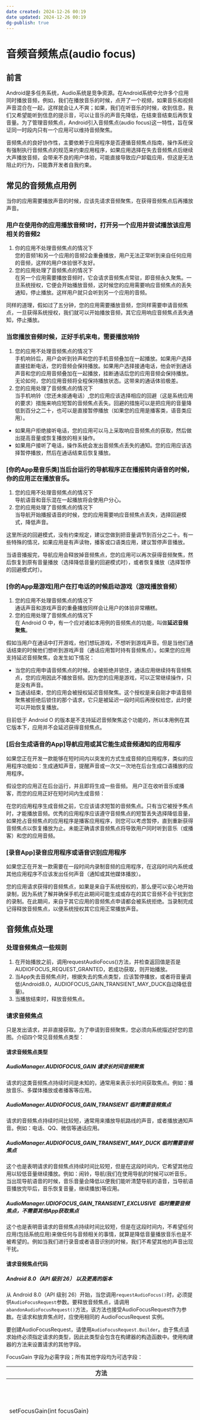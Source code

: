 ```yaml
---
date created: 2024-12-26 00:19
date updated: 2024-12-26 00:19
dg-publish: true
---
```


# 音频音频焦点(audio focus)

## 前言

Android是多任务系统，Audio系统是竞争资源。在Android系统中允许多个应用同时播放音频，例如，我们在播放音乐的时候，点开了一个视频，如果音乐和视频声音混合在一起，这样就会让人不爽；如果，我们在听音乐的时候，收到信息，我们又希望能听到信息的提示音，可以让音乐的声音先降低，在结束音结束后再恢复音量。为了管理音频焦点，Android引入音频焦点(audio focus)这一特性，旨在保证同一时段内只有一个应用可以维持音频聚焦。

音频焦点的良好协作性，主要依赖于应用程序是否遵循音频焦点指南，操作系统没有强制执行音频焦点的规范来约束应用程序，如果应用选择在失去音频焦点后继续大声播放音频，会带来不良的用户体验，可能直接导致应户卸载应用，但这是无法阻止的行为，只能靠开发者自我约束。

## 常见的音频焦点用例

当你的应用需要播放声音的时候，应该先请求音频聚焦，在获得音频焦点后再播放声音。

### 用户在使用你的应用播放音频1时，打开另一个应用并尝试播放该应用相关的音频2

1. 你的应用不处理音频焦点的情况下<br>您的音频1和另一个应用的音频2会重叠播放，用户无法正常听到来自任何应用的音频，这样的用户体验很不友好。
2. 您的应用处理了音频焦点的情况下<br>在另一个应用需要播放音频时，它会请求音频焦点常驻，即音频永久聚焦。一旦系统授权，它便会开始播放音频，这时候您的应用需要响应音频焦点的丢失通知，停止播放。这样用户就只会听到另一个应用的音频。

同样的道理，假如过了五分钟，您的应用需要播放音频，您同样需要申请音频焦点，一旦获得系统授权，我们就可以开始播放音频，其它应用响应音频焦点丢失通知，停止播放。

### 当您播放音频时候，正好手机来电，需要播放响铃

1. 您的应用不处理音频焦点的情况下<br>手机响铃后，用户会听到铃声和您的手机音频叠加在一起播放。如果用户选择直接挂断电话，您的音频会保持播放。如果用户选择接通电话，他会听到通话声音和您的应用音频叠加在一起播放，挂断通话后您的应用音频会保持播放。无论如何，您的应用音频将全程保持播放状态。这带来的通话体验极差。
2. 您的应用处理了音频焦点的情况下<br>当手机响铃（您还未接通电话）,您的应用应该选择相应的回避（这是系统应用的要求）措施来响应短暂的音频焦点丢失。回避的措施可以是把应用的音量降低到百分之二十，也可以是直接暂停播放（如果您的应用是播客类，语音类应用）。

- 如果用户拒绝接听电话，您的应用可以马上采取响应音频焦点的获取，然后做出提高音量或恢复播放的相关操作。
- 如果用户接听了电话，操作系统会发出音频焦点丢失的通知。您的应用应该选择暂停播放，然后在通话结束后恢复播放。

### [你的App是音乐类]当后台运行的导航程序正在播报转向语音的时候，你的应用正在播放音乐。

1. 您的应用不处理音频焦点的情况下<br>导航语音和音乐混在一起播放将会使用户分心。
2. 您的应用处理了音频焦点的情况下<br>当导航开始播报语音的时候，您的应用需要响应音频焦点丢失，选择回避模式，降低声音。

这里所说的回避模式，没有约束规定，建议您做到把音量调节到百分之二十。有一些特殊的情况，如果应用是有声读物，播客或口语类应用，建议暂停声音播放。

当语音播报完，导航应用会释放掉音频焦点，您的应用可以再次获得音频聚焦，然后恢复到原有音量播放（选择降低音量的回避模式时），或者恢复播放（选择暂停的回避模式时）。

### [你的App是游戏]用户在打电话的时候启动游戏（游戏播放音频）

1. 您的应用不处理音频焦点的情况下<br>通话声音和游戏声音的重叠播放同样会让用户的体验非常糟糕。
2. 您的应用处理了音频焦点的情况下<br>在 Android O 中，有一个应对诸如本用例的音频焦点的功能，叫做**延迟音频聚焦**。

假如当用户在通话中打开游戏，他们想玩游戏，不想听到游戏声音。但是当他们通话结束的时候他们想听到游戏声音（通话应用暂时持有音频焦点）。如果您的应用支持延迟音频聚焦，会发生如下情况：

- 当您的应用申请音频焦点的时候，会被拒绝并锁住，通话应用继续持有音频焦点，您的应用因此不播放音频。因为您的应用是游戏，可以正常继续操作，只是没有声音。
- 当通话结束，您的应用会被授权延迟音频聚焦。这个授权是来自刚才申请音频聚焦被拒绝后锁住的那个请求，它只是被延迟一段时间后再授权给您，此时便可以开始恢复播放。

目前低于 Android O 的版本是不支持延迟音频聚焦这个功能的，所以本用例在其它版本下，应用并不会延迟获得音频焦点。

### [后台生成语音的App]导航应用或其它能生成音频通知的应用程序

如果您正在开发一款能够在短时间内以突发的方式生成音频的应用程序，类似的应用程序功能如：生成通知声音，提醒声音或一次又一次地在后台生成口语播放的应用程序。

假设您的应用正在后台运行，并且即将生成一些音频。 用户正在收听音乐或播客，而您的应用正好在短时间内生成音频：

在您的应用程序生成音频之前，它应该请求短暂的音频焦点。只有当它被授予焦点时，才能播放音频。优秀的应用程序应该遵守音频焦点的短暂丢失选择降低音量，如果抢占音频焦点的应用程序是播客应用程序，则您可以考虑暂停，直到重新获得音频焦点以恢复播放为止。未能正确请求音频焦点将导致用户同时听到音乐（或播客）和您的应用音频。

### [录音App]录音应用程序或语音识别应用程序

如果您正在开发一款需要在一段时间内录制音频的应用程序，在这段时间内系统或其他应用程序不应该发出任何声音（通知或其他媒体播放）。

您的应用请求获得的音频焦点，如果是来自于系统授权的，那么便可以安心地开始录制，因为系统了解并确保手机在此期间可能生成或存在的其它音频不会干扰到您的录制。在此期间，来自于其它应用的音频焦点申请都会被系统拒绝。当录制完成记得释放音频焦点，以便系统授权其它应用正常播放声音。

## 音频焦点处理

### 处理音频焦点一些规则

1. 在开始播放之前，调用requestAudioFocus()方法，并检查返回值是否是AUDIOFOCUS_REQUEST_GRANTED，若成功获取，则开始播放。
2. 当App失去音频焦点时，根据失去的焦点类型，应该暂停播放，或者将音量调低(Android8.0，AUDIOFOCUS_GAIN_TRANSIENT_MAY_DUCK自动降低音量)。
3. 当播放结束时，释放音频焦点。

### 请求音频焦点

只是发出请求，并非直接获取。为了申请到音频聚焦，您必须向系统描述好您的意图。介绍四个常见音频焦点类型：

#### 请求音频焦点类型

##### AudioManager.AUDIOFOCUS_GAIN 请求长时间音频聚焦

请求的这类音频焦点持续时间是未知的，通常用来表示长时间获取焦点。例如：播放音乐、多媒体播放或者播客等应用。

##### AudioManager.AUDIOFOCUS_GAIN_TRANSIENT 临时需要音频焦点

请求的音频焦点持续时间比较短，通常用来播放导航路线的声音，或者播放通知声音。例如：电话、QQ、微信等通话应用。

##### AudioManager.AUDIOFOCUS_GAIN_TRANSIENT_MAY_DUCK 临时需要音频焦点

这个也是表明请求的音频焦点持续时间比较短，但是在这段时间内，它希望其他应用以较低音量继续播放。例如：闹铃，导航(我们在使用导航的时候可以听音乐，当出现导航语音的时候，音乐音量会降低以便我们能听清楚导航的语音，当导航语音播放完毕后，音乐恢复音量，继续播放)等应用。

##### AudioManager.UDIOFOCUS_GAIN_TRANSIENT_EXCLUSIVE  临时需要音频焦点，不需要其他App获取焦点

这个也是表明音请求的音频焦点持续时间比较短，但是在这段时间内，不希望任何应用(包括系统应用)来做任何与音频相关的事情，就算是降低音量播放音乐也是不被希望的。例如当我们进行录音或者语音识别的时候，我们不希望其他的声音出现干扰。

#### 请求音频焦点代码

##### Android 8.0（API 级别 26） 以及更高的版本

从 Android 8.0（API 级别 26）开始，当您调用`requestAudioFocus()`时，必须提供`AudioFocusRequest`参数。要释放音频焦点，请调用`abandonAudioFocusRequest()`方法，该方法也接受AudioFocusRequest作为参数。在请求和放弃焦点时，应使用相同的 AudioFocusRequest 实例。

要创建AudioFocusRequest，请使用`AudioFocusRequest.Builder`。由于焦点请求始终必须指定请求的类型，因此此类型会包含在构建器的构造函数中。使用构建器的方法来设置请求的其他字段。

FocusGain 字段为必需字段；所有其他字段均为可选字段：

| 方法                                                          | 作用                                                                                                                                                                                                                                     |
| ----------------------------------------------------------- | -------------------------------------------------------------------------------------------------------------------------------------------------------------------------------------------------------------------------------------- |
| setFocusGain(int focusGain)                                 | 每个请求中都必须包含此字段。此字段的值与 Android 8.0 之前的 requestAudioFocus() 调用中所使用的durationHint值相同：`AUDIOFOCUS_GAIN`<br>、`AUDIOFOCUS_GAIN_TRANSIENT`<br>、`AUDIOFOCUS_GAIN_TRANSIENT_MAY_DUCK`<br> 或 `AUDIOFOCUS_GAIN_TRANSIENT_EXCLUSIVE`<br>。            |
| setAudioAttributes(AudioAttributes)                         | 这个方法是用来描述app的使用情况。这方法需要传入一个AudioAttributes对象，这个对象也是使用Builder模式来构造，例如使用AudioAttributes.Builder.setUsage()来描述使用这个音频来干什么，我们可以传入一个`AudioAttributes.USAGE_MEDIA`<br>来表明用这个音频来作为媒体文件来播放，也可以传入一个`AudioAttributes.USAGE_ALARM`<br>来表明用这个来作为闹铃。 |
| setWillPauseWhenDucked(boolean pauseOnDuck)                 | 当其他应用使用 AUDIOFOCUS_GAIN_TRANSIENT_MAY_DUCK 请求焦点时，持有焦点的应用通常不会收到 onAudioFocusChange() 回调，因为系统可以自行降低音量。如果您需要暂停播放而不是降低音量，请调用 setWillPauseWhenDucked(true)，然后创建并设置 OnAudioFocusChangeListener，具体如自动降低音量中所述。                                 |
| setAcceptsDelayedFocusGain(boolean acceptsDelayedFocusGain) | 当焦点被其他应用锁定时，对音频焦点的请求可能会失败。此方法可实现延迟获取焦点，即在焦点可用时异步获取焦点。请注意，要使“延迟获取焦点”起作用，您还必须在音频请求中指定 AudioManager.OnAudioFocusChangeListener，因为您的应用必须收到回调才能知道自己获取了焦点。                                                                                   |
| setOnAudioFocusChangeListener(OnAudioFocusChangeListener)   | 只有当您在请求中还指定了 willPauseWhenDucked(true) 或 setAcceptsDelayedFocusGain(true)时，才需要OnAudioFocusChangeListener。有两个方法可以设置监听器：一个带处理程序参数，一个不带。处理程序是运行监听器的线程。如果您未指定处理程序，则会使用与主 Looper 关联的处理程序。                                                   |

示例代码：

```java
AudioManager mAudioManager = (AudioManager) mContext.getSystemService(Context.AUDIO_SERVICE);
AudioAttributes mAudioAttributes =
       new AudioAttributes.Builder()
               .setUsage(AudioAttributes.USAGE_MEDIA)
               .setContentType(AudioAttributes.CONTENT_TYPE_MUSIC)
               .build();
AudioFocusRequest mAudioFocusRequest =
       new AudioFocusRequest.Builder(AudioManager.AUDIOFOCUS_GAIN)
               .setAudioAttributes(mAudioAttributes)
               .setAcceptsDelayedFocusGain(true)
               .setOnAudioFocusChangeListener(...) // Need to implement listener
               .build();
int focusRequest = mAudioManager.requestAudioFocus(mAudioFocusRequest);
switch (focusRequest) {
   case AudioManager.AUDIOFOCUS_REQUEST_FAILED:
       // 不允许播放
   case AudioManager.AUDIOFOCUS_REQUEST_GRANTED:
       // 开始播放
}
```

###### 延迟获取焦点

在Android 8.0之前，当我们请求音频焦点的时候，只会返回两种结果，要么请求成功(`AUDIOFOCUS_REQUEST_GRANTED`)，要么请求失败(`AUDIOFOCUS_REQUEST_FAILED`)。

而从Android 8.0开始，还有一种结果，延迟成功请求(`AUDIOFOCUS_REQUEST_DELAYED`)，这个也是成功的请求，但是这个请求具有延迟性。例如当我们处于通话状态的时候，我们很显然不希望任何app来获取到音频焦点来做些事，例如播放音乐。

然而只有设置过`AudioFocusRequest.Builder.setAcceptsDelayedFocusGain(true)`才能获取到这种结果。获取到了音频焦点呢，当然还需要设置`AudioManager.OnAudioFocusChangeListener`这个音频焦点变化的监听器，通过回调确认何时获取到了音频焦点。

```java
public void requestPlayback() {
    int audioFocus = mAudioManager.requestAudioFocus(mAudioFocusRequest);
    switch (audioFocus) {
        case AudioManager.AUDIOFOCUS_REQUEST_FAILED:
            ...
        case AudioManager.AUDIOFOCUS_REQUEST_GRANTED:
            ...
        case AudioManager.AUDIOFOCUS_REQUEST_DELAYED:
            mAudioFocusPlaybackDelayed = true;
    }
}
// 在您 OnAudioFocusChangeListener 的实现,您需要检查 mAudioFocusPlaybackDelayed 这个变量，当您响应 AUDIOFOCUS_GAIN 音频聚焦的时候, 如下所示：
private void onAudioFocusChange(int focusChange) {
   switch (focusChange) {
       case AudioManager.AUDIOFOCUS_GAIN:
           logToUI("Audio Focus: Gained");
           if (mAudioFocusPlaybackDelayed || mAudioFocusResumeOnFocusGained) {
               mAudioFocusPlaybackDelayed = false;
               mAudioFocusResumeOnFocusGained = false;
               start();
           }
           break;
       case AudioManager.AUDIOFOCUS_LOSS:
           mAudioFocusResumeOnFocusGained = false;
           mAudioFocusPlaybackDelayed = false;
           stop();
           break;
       case AudioManager.AUDIOFOCUS_LOSS_TRANSIENT:
           mAudioFocusResumeOnFocusGained = true;
           mAudioFocusPlaybackDelayed = false;
           pause();
           break;
       case AudioManager.AUDIOFOCUS_LOSS_TRANSIENT_CAN_DUCK:
           pause();
           break;
   }
}
```

##### Android 8.0（API 级别 26） 之前

Android O以下，不需要用到 AudioFocusRequest

```java
// AudioManager
public int requestAudioFocus(OnAudioFocusChangeListener l, int streamType, int durationHint)
```

- 参数1：OnAudioFocusChangeListener 申请成功之后监听Audio Focus使用情况的Listener，后续如果有别的程序要竞争Audio Focus，都是通过这个Listener的onAudioFocusChange()方法来通知这个Audio Focus的使用者的
- 参数2：streamType 这个参数和Android中的AudioManager有关系，涉及到手机上的音频管理策略。

```java
// Android将系统的声音分为以下几类常见的（未写全）：
STREAM_ALARM：警告声
STREAM_MUSCI：音乐声，例如music等
STREAM_RING：铃声
STREAM_SYSTEM：系统声音 ，例如低电提示音，锁屏音等
STREAM_VOCIE_CALL：电话声音
```

![](https://cdn.nlark.com/yuque/0/2023/png/694278/1687971325256-7cbe7752-ecad-450b-8919-22653b3a1b13.png#averageHue=%23f2f1f0&clientId=u542d39bb-1f2b-4&from=paste&id=u932d7617&originHeight=155&originWidth=528&originalType=url&ratio=1.5&rotation=0&showTitle=false&status=done&style=none&taskId=u9985a2e4-0336-4cf0-8649-d55e542afd1&title=)

- 参数3：durationHint 用于表明音频焦点的持续时间，这个很关键，它也有许多种类型。<br>见上面的音频焦点类型

示例代码：

```java
AudioManager mAudioManager = (AudioManager) mContext.getSystemService(Context.AUDIO_SERVICE);
int focusRequest = mAudioManager.requestAudioFocus(
       OnAudioFocusChangeListener, // Need to implement listener
       AudioManager.STREAM_MUSIC,
       AudioManager.AUDIOFOCUS_GAIN);
switch (focusRequest) {
   case AudioManager.AUDIOFOCUS_REQUEST_FAILED:
       // don't start playback
   case AudioManager.AUDIOFOCUS_REQUEST_GRANTED:
       // actually start playback
}
```

#### AudioManager.requestAudioFocus()请求焦点结果值及延迟聚焦

##### AudioManager.AUDIOFOCUS_REQUEST_GRANTED 表明请求焦点成功

请求audio focus change成功

##### AudioManager.AUDIOFOCUS_REQUEST_FAILED 表明请求焦点失败

请求audio focus change失败

"Note: The system will not grant audio focus (AUDIOFOCUS_REQUEST_FAILED) if there is a phone call currently in process and the application will not receive AUDIOFOCUS_GAIN after the call ends."

##### AudioManager.AUDIOFOCUS_REQUEST_DELAYED 延迟聚焦

参考：`AudioFocusRequest.Builder.setAcceptsDelayedFocusGain(boolean)`

### 响应音频焦点的状态改变

一旦获得音频聚焦，您的应用要马上做出响应，因为它的状态可能在任何时间发生改变（丢失或重新获取），您可以实现`OnAudioFocusChangeListener` 的来响应状态改变。

```java
private final class AudioFocusHelper
        implements AudioManager.OnAudioFocusChangeListener {
private void abandonAudioFocus() {
        mAudioManager.abandonAudioFocus(this);
    }
@Override
    public void onAudioFocusChange(int focusChange) {
        switch (focusChange) {
            case AudioManager.AUDIOFOCUS_GAIN:
                if (mPlayOnAudioFocus && !isPlaying()) {
                    play();
                } else if (isPlaying()) {
                    setVolume(MEDIA_VOLUME_DEFAULT);
                }
                mPlayOnAudioFocus = false;
                break;
            case AudioManager.AUDIOFOCUS_LOSS_TRANSIENT_CAN_DUCK:
                setVolume(MEDIA_VOLUME_DUCK);
                break;
            case AudioManager.AUDIOFOCUS_LOSS_TRANSIENT:
                if (isPlaying()) {
                    mPlayOnAudioFocus = true;
                    pause();
                }
                break;
            case AudioManager.AUDIOFOCUS_LOSS:
                mAudioManager.abandonAudioFocus(this);
                mPlayOnAudioFocus = false;
                stop();
                break;
        }
    }
}
```

#### 应对焦点丢失

选择在 OnAudioFocusChangeListener 中暂停还是降低音量,取决于您应用的交互方式。在 Android O上，会自动的帮您降低音量，所以您可以忽略 OnAudioFocusChangeListener 接口的`AUDIOFOCUS_LOSS_TRANSIENT_CAN_DUCK` 事件。在 Android O 以下的版本，您需要自己用代码实现。

- AudioManager.AUDIOFOCUS_LOSS 长时间丢失<br>长时间丢失焦点,当其他应用申请的焦点为AudioManager.AUDIOFOCUS_GAIN时，会触发此回调事件；例如播放QQ音乐，网易云音乐等，此时应当暂停音频并释放音频相关的资源。
- AudioManager.AUDIOFOCUS_LOSS_TRANSIENT 短暂性丢失焦点<br>短暂性丢失焦点，当其他应用申请`AUDIOFOCUS_GAIN_TRANSIENT`或`AUDIOFOCUS_GAIN_TRANSIENT_EXCLUSIVE`时，会触发此回调事件；例如播放短视频，拨打电话等，通常需要暂停音乐播放
- AudioManager.AUDIOFOCUS_LOSS_TRANSIENT_CAN_DUCK 短暂性丢失，可降低音量<br>短暂性丢失焦点并作降音处理，当其他应用申请`AUDIOFOCUS_GAIN_TRANSIENT_MAY_DUCK`时，会触发此回调事件，通常需要降低音量
- AudioManager.AUDIOFOCUS_GAIN<br>当其他应用申请焦点之后又释放焦点会触发此回调；可重新播放音乐

#### 自动降低音量

在Android 8.0之前，如果请求焦点使用了`AudioManager.AUDIOFOCUS_GAIN_TRANSIENT_MAY_DUCK`参数，它表明希望拥有了音频焦点的其他应用降低音量来使用音频，然而并不是所有的应用都会这样做(有可能开发者忘记了优化)，因为这并不是系统强制的。 从Android8.0开始，这个降低音量的工作，就是系统默认行为了，可以说是一个良心的优化。

在Android8.0及以上，如果不希望系统自动降低音量，而是想自己控制，这个可以通过`AudioFocusRequest.Builder.setWillPauseWhenDucked(true)`方法取消系统的默认行为，然后通过监听音频焦点变化，来自己处理。

### 释放音频焦点

播放完音频，记得使用`AudioManager.abandonAudioFocus(…)`来释放掉音频焦点

```java
public final void pause() {
   if (!mPlayOnAudioFocus) {
       mAudioFocusHelper.abandonAudioFocus();
   }
  onPause();
}
```

### 工具类

<https://wrichikbasu.github.io/AudioFocusController/>

```java
public final class AudioFocusController implements AudioManager.OnAudioFocusChangeListener {

    private final Context context;
    private final boolean pauseWhenDucked;
    private final boolean pauseWhenNoisy;
    private final int streamType;
    private final int durationHint;

    private final OnAudioFocusChangeListener listener;
    private final AudioManager audioManager;
    private final AudioFocusRequest audioFocusRequest;

    private boolean focusAbandoned;
    private boolean volumeDucked;

    private final BroadcastReceiver broadcastReceiver = new BroadcastReceiver() {
        @Override
        public void onReceive(Context context, Intent intent) {
            if (intent.getAction().equals(AudioManager.ACTION_AUDIO_BECOMING_NOISY)) { // wired headset is unplugged
                listener.onPause();
                abandonFocus();
            }
        }
    };

    //-----------------------------------------------------------------------------------------------------------

    public interface OnAudioFocusChangeListener {

        /**
         * Duck the volume.
         * <p>
         * Will be called if and only if {@link Builder#setPauseWhenAudioIsNoisy(boolean)} is passed
         * {@code true}.
         * </p>
         */
        default void onDecreaseVolume() {
        }

        /**
         * Revive the volume to what it was before ducking.
         * <p>
         * Will be called if and only if {@link Builder#setPauseWhenAudioIsNoisy(boolean)} is passed
         * {@code true}.
         * </p>
         */
        default void onIncreaseVolume() {
        }

        /**
         * Pause the playback.
         */
        void onPause();

        /**
         * Resume/start the playback.
         */
        void onResume();

        /**
         * request focus failed.
         *
         * Note: The system will not grant audio focus (AUDIOFOCUS_REQUEST_FAILED) if there is a phone call currently in process and the application will not receive AUDIOFOCUS_GAIN after the call ends.
         */
        default void onRequestFocusFailed() {

        }

    }

    //------------------------------------------------------------------------------------------------------------

    /**
     * Builder class for {@link AudioFocusController} class objects.
     */
    public static final class Builder {

        private final Context context;
        private int usage;
        private int contentType;
        private boolean acceptsDelayedFocus;
        private boolean pauseWhenDucked;
        private OnAudioFocusChangeListener listener;
        private int stream;
        private int durationHint;
        private boolean pauseOnAudioNoisy;

        //++++++++++++++++++++++++++++++++++++++++++++++++++++++++++++++++++++++++

        /**
         * @param context The {@link Context} that is asking for audio focus.
         */
        @SuppressLint("InlinedApi")
        public Builder(@NonNull Context context) {

            this.context = context;

            acceptsDelayedFocus = true;
            pauseWhenDucked = false;
            pauseOnAudioNoisy = false;

            listener = null;

            usage = AudioAttributes.USAGE_UNKNOWN; // Android21
            durationHint = AudioManager.AUDIOFOCUS_GAIN;
            contentType = AudioAttributes.CONTENT_TYPE_UNKNOWN; // Android21
            stream = AudioManager.USE_DEFAULT_STREAM_TYPE;
        }

        //++++++++++++++++++++++++++++++++++++++++++++++++++++++++++++++++++++++++

        /**
         * Sets the attribute describing what is the intended use of the audio signal.
         *
         * @param usage one of {@link AudioAttributes#USAGE_UNKNOWN}, {@link
         *              AudioAttributes#USAGE_MEDIA}, {@link AudioAttributes#USAGE_VOICE_COMMUNICATION},
         *              {@link AudioAttributes#USAGE_VOICE_COMMUNICATION_SIGNALLING}, {@link
         *              AudioAttributes#USAGE_ALARM}, {@link AudioAttributes#USAGE_NOTIFICATION},
         *              {@link AudioAttributes#USAGE_NOTIFICATION_RINGTONE}, {@link
         *              AudioAttributes#USAGE_NOTIFICATION_COMMUNICATION_REQUEST}, {@link
         *              AudioAttributes#USAGE_NOTIFICATION_COMMUNICATION_INSTANT}, {@link
         *              AudioAttributes#USAGE_NOTIFICATION_COMMUNICATION_DELAYED}, {@link
         *              AudioAttributes#USAGE_NOTIFICATION_EVENT}, {@link AudioAttributes#USAGE_ASSISTANT},
         *              {@link AudioAttributes#USAGE_ASSISTANCE_ACCESSIBILITY}, {@link
         *              AudioAttributes#USAGE_ASSISTANCE_NAVIGATION_GUIDANCE}, {@link
         *              AudioAttributes#USAGE_ASSISTANCE_SONIFICATION}, {@link
         *              AudioAttributes#USAGE_GAME}.
         * @return The same Builder instance.
         */
        @RequiresApi(api = Build.VERSION_CODES.LOLLIPOP)
        public Builder setUsage(int usage) {
            this.usage = usage;
            return this;
        }

        //++++++++++++++++++++++++++++++++++++++++++++++++++++++++++++++++++++++++

        /**
         * Sets the attribute describing the content type of the audio signal, such as speech, or
         * music.
         *
         * @param contentType the content type values, one of {@link AudioAttributes#CONTENT_TYPE_MOVIE},
         *                    {@link AudioAttributes#CONTENT_TYPE_MUSIC}, {@link
         *                    AudioAttributes#CONTENT_TYPE_SONIFICATION}, {@link
         *                    AudioAttributes#CONTENT_TYPE_SPEECH}, {@link AudioAttributes#CONTENT_TYPE_UNKNOWN}.
         * @return the same Builder instance.
         */
        @RequiresApi(api = Build.VERSION_CODES.LOLLIPOP)
        public Builder setContentType(int contentType) {
            this.contentType = contentType;
            return this;
        }

        //++++++++++++++++++++++++++++++++++++++++++++++++++++++++++++++++++++++++

        /**
         * Sets whether the app will accept delayed focus gain. Default is {@code true}.
         *
         * @param acceptsDelayedFocus Whether the app accepts delayed focus gain.
         * @return The same Builder instance.
         */
        public Builder setAcceptsDelayedFocus(boolean acceptsDelayedFocus) {
            this.acceptsDelayedFocus = acceptsDelayedFocus;
            return this;
        }

        //++++++++++++++++++++++++++++++++++++++++++++++++++++++++++++++++++++++++

        /**
         * Sets whether the audio will be paused instead of ducking when {@link
         * AudioManager#AUDIOFOCUS_LOSS_TRANSIENT_CAN_DUCK} is received. Default is {@code false}.
         *
         * @param pauseWhenDucked Whether the audio will be paused instead of ducking.
         * @return The same Builder instance.
         */
        public Builder setPauseWhenDucked(boolean pauseWhenDucked) {
            this.pauseWhenDucked = pauseWhenDucked;
            return this;
        }

        //++++++++++++++++++++++++++++++++++++++++++++++++++++++++++++++++++++++++

        /**
         * Sets the {@link OnAudioFocusChangeListener} that will receive callbacks.
         *
         * @param listener The {@link OnAudioFocusChangeListener} implementation that will receive
         *                 callbacks.
         * @return The same Builder instance.
         */
        public Builder setAudioFocusChangeListener(@NonNull OnAudioFocusChangeListener listener) {
            this.listener = listener;
            return this;
        }

        //++++++++++++++++++++++++++++++++++++++++++++++++++++++++++++++++++++++++

        /**
         * Sets the audio stream for devices lower than Android Oreo.
         *
         * @param stream The stream that will be used for playing the audio. Should be one of {@link
         *               AudioManager#STREAM_ACCESSIBILITY}, {@link AudioManager#STREAM_ALARM},
         *               {@link AudioManager#STREAM_DTMF}, {@link AudioManager#STREAM_MUSIC}, {@link
         *               AudioManager#STREAM_NOTIFICATION}, {@link AudioManager#STREAM_RING}, {@link
         *               AudioManager#STREAM_SYSTEM} or {@link AudioManager#STREAM_VOICE_CALL}.
         * @return The same Builder instance.
         */
        public Builder setStream(int stream) {
            this.stream = stream;
            return this;
        }

        //++++++++++++++++++++++++++++++++++++++++++++++++++++++++++++++++++++++++

        /**
         * Sets the duration for which the audio will be played.
         *
         * @param durationHint The duration hint, one of {@link AudioManager#AUDIOFOCUS_GAIN},
         *                     {@link AudioManager#AUDIOFOCUS_GAIN_TRANSIENT}, {@link
         *                     AudioManager#AUDIOFOCUS_GAIN_TRANSIENT_EXCLUSIVE} or {@link
         *                     AudioManager#AUDIOFOCUS_GAIN_TRANSIENT_MAY_DUCK}.
         * @return The same Builder instance.
         */
        public Builder setDurationHint(int durationHint) {
            this.durationHint = durationHint;
            return this;
        }

        //++++++++++++++++++++++++++++++++++++++++++++++++++++++++++++++++++++++++

        /**
         * Sets whether playback will be paused when audio becomes noisy. Default is {@code false}.
         * <p>
         * If this function is passed {@code true}, a context-registered broadcast receiver is
         * registered for {@link AudioManager#ACTION_AUDIO_BECOMING_NOISY}. When this broadcast is
         * received, {@link OnAudioFocusChangeListener#onPause()} will be called, and focus will be
         * abandoned.
         * </p>
         *
         * @param value Whether playback will be paused when audio becomes noisy.
         * @return The same Builder instance.
         */
        public Builder setPauseWhenAudioIsNoisy(boolean value) {
            this.pauseOnAudioNoisy = value;
            return this;
        }

        //++++++++++++++++++++++++++++++++++++++++++++++++++++++++++++++++++++++++

        /**
         * Builds a new {@link AudioFocusController} instance combining all the information gathered
         * by this {@code Builder}'s configuration methods.
         * <p>
         * Throws {@link IllegalStateException} when the listener has not been set.
         * </p>
         *
         * @return the {@link AudioFocusController} instance qualified by all the properties set on
         * this {@code Builder}.
         */
        @NonNull
        public AudioFocusController build() {
            if (listener == null) {
                throw new IllegalStateException("Listener cannot be null.");
            }
            return new AudioFocusController(this);
        }

    }

    //------------------------------------------------------------------------------------------------------------

    private AudioFocusController(Builder builder) {

        context = builder.context;
        boolean acceptsDelayedFocus = builder.acceptsDelayedFocus;
        pauseWhenDucked = builder.pauseWhenDucked;
        pauseWhenNoisy = builder.pauseOnAudioNoisy;
        listener = builder.listener;
        int usage = builder.usage;
        int contentType = builder.contentType;
        streamType = builder.stream;
        durationHint = builder.durationHint;

        focusAbandoned = false;
        volumeDucked = false;

        audioManager = (AudioManager) context.getSystemService(Context.AUDIO_SERVICE);

        if (Build.VERSION.SDK_INT >= Build.VERSION_CODES.O) {
            AudioAttributes attributes = new AudioAttributes.Builder()
                    .setUsage(usage)
                    .setContentType(contentType)
                    .build(); // >=Android21
            audioFocusRequest = new AudioFocusRequest.Builder(durationHint)
                    .setAudioAttributes(attributes)
                    .setWillPauseWhenDucked(pauseWhenDucked)
                    .setAcceptsDelayedFocusGain(acceptsDelayedFocus)
                    .setOnAudioFocusChangeListener(this)
                    .build(); // >=Android26
        } else {
            audioFocusRequest = null;
        }

    }

    //------------------------------------------------------------------------------------------------------------

    /**
     * Requests audio focus from the system.
     * <p>
     * This function should be called every time you want to start/resume playback. If the system
     * grants focus, you will get a call in {@link OnAudioFocusChangeListener#onResume()}.
     * </p>
     * <p>
     * If the system issues delayed focus, or rejects the request, then no callback will be issued.
     * However, once the system grants full focus after delayed focus has been issued, the {@link
     * OnAudioFocusChangeListener#onResume()} method will be called.
     * </p>
     */
    public void requestFocus() {

        int status;

        if (Build.VERSION.SDK_INT >= Build.VERSION_CODES.O) {
            status = audioManager.requestAudioFocus(audioFocusRequest);
        } else {
            status = audioManager.requestAudioFocus(this, streamType, durationHint);
        }

        if (status == AudioManager.AUDIOFOCUS_REQUEST_GRANTED) {
            listener.onResume();
            registerReceiver();
            focusAbandoned = false;
            if (volumeDucked) {
                listener.onIncreaseVolume();
                volumeDucked = false;
            }
        } else if (status == AudioManager.AUDIOFOCUS_REQUEST_FAILED) {
            listener.onRequestFocusFailed();
        }

    }

    //------------------------------------------------------------------------------------------------------------

    /**
     * Abandons audio focus.
     * <p>
     * Call this method every time you stop/pause playback. This will free audio focus for other
     * apps.
     * </p>
     */
    public void abandonFocus() {

        if (Build.VERSION.SDK_INT >= Build.VERSION_CODES.O) {
            audioManager.abandonAudioFocusRequest(audioFocusRequest);
        } else {
            audioManager.abandonAudioFocus(this);
        }

        focusAbandoned = true;
        unregisterReceiver();
    }

    //------------------------------------------------------------------------------------------------------------

    @Override
    public void onAudioFocusChange(int focusChange) {
        switch (focusChange) {
            case AudioManager.AUDIOFOCUS_LOSS:
                listener.onPause();
                abandonFocus();
                unregisterReceiver();
                break;

            case AudioManager.AUDIOFOCUS_LOSS_TRANSIENT:
                listener.onPause();
                unregisterReceiver();
                break;

            case AudioManager.AUDIOFOCUS_LOSS_TRANSIENT_CAN_DUCK:
                if (pauseWhenDucked) {
                    listener.onPause();
                    unregisterReceiver();
                } else {
                    listener.onDecreaseVolume();
                    volumeDucked = true;
                }
                break;

            case AudioManager.AUDIOFOCUS_GAIN:
                if (volumeDucked) {
                    volumeDucked = false;
                    listener.onIncreaseVolume();
                } else {
                    listener.onResume();
                    registerReceiver();
                }
                break;

            default:
                break;
        }
    }

    //------------------------------------------------------------------------------------------------------

    /**
     * Unregisters the broadcast receiver for {@link AudioManager#ACTION_AUDIO_BECOMING_NOISY}.
     */
    private void unregisterReceiver() {
        if (pauseWhenNoisy) {
            try {
                context.unregisterReceiver(broadcastReceiver);
            } catch (Exception ignored) {
            }
        }
    }

    //------------------------------------------------------------------------------------------------------

    /**
     * Registers the broadcast receiver for {@link AudioManager#ACTION_AUDIO_BECOMING_NOISY}.
     */
    private void registerReceiver() {
        if (pauseWhenNoisy) {
            IntentFilter intentFilter = new IntentFilter(AudioManager.ACTION_AUDIO_BECOMING_NOISY);
            try {
                context.registerReceiver(broadcastReceiver, intentFilter);
            } catch (Exception ignored) {
            }
        }
    }
}
```

使用：

```java
// 创建实例
audioFocusController = new AudioFocusController.Builder(context) // Context must be passed
        .setAudioFocusChangeListener(this) // Pass the listener instance created above
        .setAcceptsDelayedFocus(true) // Indicate whether you will accept delayed focus
        .setPauseWhenAudioIsNoisy(false) // Indicate whether you want to be paused when audio becomes noisy
        .setPauseWhenDucked(false) // Indicate whether you want to be paused instead of ducking
        .setContentType(AudioAttributes.CONTENT_TYPE_MUSIC) // Set the content type
        .setDurationHint(AudioManager.AUDIOFOCUS_GAIN) // Set the duration hint
        .setUsage(AudioAttributes.USAGE_MEDIA) // Set the usage
        .setStream(AudioManager.STREAM_MUSIC) // Set the stream
        .build();
```

## Ref

- android音视频指南-管理音频焦点<br><https://juejin.im/post/5bda9c15f265da395a1dd57c>
- Android音频焦点详解（上）<br><https://www.jianshu.com/p/5d8d7b677690>
- Respecting Audio Focus<br><https://android-developers.googleblog.com/2013/08/respecting-audio-focus.html>

# Android音量控制

## 调整当前视频音量

- public void setVolume(float leftVolume, float rightVolume)

> 需要当MediaPlayer准备好了，调用才有用；需要在`onPrepared(mp: MediaPlayer?)`中回调设置才有效；setVolume的取值范围是0f~1f，这样设置，并不会影响手机本身按钮控制的音量大小

```
MediaPlayer?.setVolume(volume, volume)
```

### VideoView

```java
videoView.setOnPreparedListener(new MediaPlayer.OnPreparedListener() {
            @Override
        public void onPrepared(MediaPlayer mp) {
            mediaPlayer = mp;//赋值得到MediaPlayer引用
            mp.setVolume(0f, 0f);
        }
    });
    
//控制按钮
btn_voice.setOnClickListener(new View.OnClickListener() {
        @Override
        public void onClick(View v) {
            if (mediaPlayer != null) {
                if (!slience) {
                    mediaPlayer.setVolume(0f, 0f);
                } else {
                    mediaPlayer.setVolume(1, 1);
                }
                slience = !slience;
                btn_voice.setText(slience ? "静音" : "有声");
            }
        }
    });
```

### 静音播放

```java
MediaPlayer.setAudioStreamType(AudioManager.STREAM_MUSIC);
MediaPlayer.setVolume(0, 0);
```

当我们接听电话返回后，会发现静音失效，原本静音播放的视频有声音了！解决这个问题的办法是设置：

```java
mMediaPlayer.setAudioStreamType(AudioManager.STREAM_ALARM);使用AudioManager.STREAM_ALARM这种音频模式来实现静音播放！
```

## 调整系统音量

## 监听系统媒体音量变化

```java
public class VolumeChangeObserver {

    private static final String ACTION_VOLUME_CHANGED = "android.media.VOLUME_CHANGED_ACTION";
    private static final String EXTRA_VOLUME_STREAM_TYPE = "android.media.EXTRA_VOLUME_STREAM_TYPE";

    private Context mContext;
    private OnVolumeChangeListener mOnVolumeChangeListener;
    private VolumeReceiver mVolumeReceiver;
    private AudioManager mAudioManager;

    public static VolumeChangeObserver get(Context context) {
        return new VolumeChangeObserver(context);
    }

    private VolumeChangeObserver(Context context) {
        mContext = context;
        mAudioManager = (AudioManager) context.getSystemService(Context.AUDIO_SERVICE);
    }

    public int getCurrentVolume() {
        return mAudioManager.getStreamVolume(AudioManager.STREAM_MUSIC);
    }

    public VolumeChangeObserver registerVolumeReceiver() {
        IntentFilter intentFilter = new IntentFilter();
        intentFilter.addAction(ACTION_VOLUME_CHANGED);
        mVolumeReceiver = new VolumeReceiver(this);
        mContext.registerReceiver(mVolumeReceiver, intentFilter);
        return this;
    }

    public void unregisterVolumeReceiver() {
        if (mVolumeReceiver != null) mContext.unregisterReceiver(mVolumeReceiver);
        mOnVolumeChangeListener = null;
    }

    public VolumeChangeObserver setOnVolumeChangeListener(OnVolumeChangeListener listener) {
        this.mOnVolumeChangeListener = listener;
        return this;
    }

    public interface OnVolumeChangeListener {
        void onVolumeChange(int volume);
    }

    private static class VolumeReceiver extends BroadcastReceiver {
        private WeakReference<VolumeChangeObserver> mObserver;

        VolumeReceiver(VolumeChangeObserver observer) {
            mObserver = new WeakReference<>(observer);
        }

        @Override
        public void onReceive(Context context, Intent intent) {
            if (mObserver == null) return;
            if (mObserver.get().mOnVolumeChangeListener == null) return;
            if (isReceiveVolumeChange(intent)) {
                OnVolumeChangeListener listener = mObserver.get().mOnVolumeChangeListener;
                listener.onVolumeChange(mObserver.get().getCurrentVolume());
            }
        }

        private boolean isReceiveVolumeChange(Intent intent) {
            return intent.getAction() != null
                    && intent.getAction().equals(ACTION_VOLUME_CHANGED)
                    && intent.getIntExtra(EXTRA_VOLUME_STREAM_TYPE, -1) == AudioManager.STREAM_MUSIC;
        }
    }
}
```

## AudioManager控制音量

# Android扫描SD卡音乐

## 注意点

1. 需要读SD卡权限
2. query时projection不要写具体的列名，因为不能的ROM可能有的列没有
3. 设置过滤条件
4. 弊端是依赖于Android系统媒体库，有时新增音乐后没有通知系统扫描，就无法获得该音乐的信息，不够灵活。

### 系统媒体扫描

当android的系统启动的时候，系统会自动扫描sdcard内的多媒体文件，并把获得的信息保存在一个系统数据库中，以后在其他程序中如果想要访问多媒体文件的信息，其实就是在这个数据库中进行的，而不是直接去sdcard中取，理解了这一点以后，问题也随着而来：如果我在开机状态下在sdcard内增加、删除一些多媒体文件，系统会不会自动扫描一次呢？答案是否定的，也就是说，当你改变sdcard内的多媒体文件时，保存多媒体信息的系统数据库文件是不会动态更新的。<br>android系统开始扫描sdcard以及扫描完毕时都会发送一个系统广播来表示当前扫描的状态，这样我们就可以很方便通过判断当前的扫描状态加一些自己的逻辑操作

android操作sdcard中的多媒体文件（二）——音乐列表的更<br><https://blog.csdn.net/MaximusKiang/article/details/31474477>

### 系统媒体库更新

Android系统每次开机的时候都会过一遍文件，然后根据文件的媒体类型做分类，主要就是视频、音频、图片、文件、安装包、压缩包等等类型的分类，例如视频、图片、音频等信息，手机在使用途中增删改的媒体，在媒体库中基本上是不会自动刷新的。

很多的软件都是在媒体库读取的，如果你的app生成的一些媒体，需要在别的地方用到，结果别的软件没有找到，这个就比较尴尬了，所以需要比较及时的更新相关的媒体信息。

#### 媒体库何时更新？

在系统开机或sdcard卡被加载时，系统会自动扫描sdcard，将扫描到的如音频、图片等媒体文件保存到媒体数据库中，通过Android提供的相应的ContentProvider，我们可以获取这些媒体资源；但如果我们在开机状态下，在sdcard内增加或删除一些媒体文件时，系统并不会自动扫描，因此媒体库不会更新（除非自行向媒体数据库中添加或删除）

- qq音乐，网易云音乐这些是监听本地mp3文件的变化来实现实时的音乐文件添加删除的。

#### 如果让媒体库更新？

- 三种方法，刷新 Android 的 MediaStore！让你保存的图片立即出现在相册里！<br><https://juejin.im/post/5ae0541df265da0b9d77e45a#heading-6>

### 扫描SD卡指定类型文件

> FileScanner是一个扫描Android /storage/emulated/0/目录中指定格式的文件。扫描结果会保存在FileScanner数据库中

<https://github.com/HayDar-Android/FileScanner>

## code

```java
/**
 * 
<pre>
 *     author: yangchong
 *     blog  : https://github.com/yangchong211
 *     time  : 2018/01/22
 *     desc  : 本地音乐扫描工具类
 *     revise: 参考链接：https://www.jianshu.com/p/498c9d06c193
 *                      https://blog.csdn.net/chay_chan/article/details/76984665
 * </pre>
*/
public class FileMusicScanManager {

    private static FileMusicScanManager mInstance;

    private static final long AUDIO_FILTER_SIZE = 5_1024; // 5K
    private static final long AUDIO_FILTER_TIME = 1_000; // 1s

    private static final Object mLock = new Object();

    public static FileMusicScanManager getInstance() {
        if (mInstance == null) {
            synchronized (mLock) {
                if (mInstance == null) {
                    mInstance = new FileMusicScanManager();
                }
            }
        }
        return mInstance;
    }

    public Observable<List<AudioBean>> scanMusicObservable(Context context) {
        return Observable.create(new ObservableOnSubscribe<List<AudioBean>>() {
            @Override
            public void subscribe(ObservableEmitter<List<AudioBean>> emitter) throws Exception {
                List<AudioBean> musicDatas = scanMusic(context);
                if (ListUtils.isEmpty(musicDatas)) {
                    if (!emitter.isDisposed()) {
                        emitter.onError(new QbException("没有扫描到音乐"));
                    }
                    return;
                } else {
                    if (!emitter.isDisposed()) {
                        emitter.onNext(musicDatas);
                    }
                    if (!emitter.isDisposed()) {
                        emitter.onComplete();
                    }
                }
            }
        });
    }

    public int delete(Context context, String path) {
        int rowsDel = context.getContentResolver().delete(
                MediaStore.Audio.Media.EXTERNAL_CONTENT_URI, MediaStore.Audio.AudioColumns.DATA + " = ?", new String[]{path});
        return rowsDel;
    }

    /**
     * ----------------------------------扫描歌曲------------------------------------------------
     **/

    // 本地音乐过滤条件
    private static final String SELECTION = MediaStore.Audio.AudioColumns.SIZE + " >= ? AND " +
            MediaStore.Audio.AudioColumns.DURATION + " >= ?";

    /**
     * 扫描歌曲
     */
    @NonNull
    public List<AudioBean> scanMusic(Context context) {
        List<AudioBean> musicList = new ArrayList<>();
        Cursor cursor = context.getContentResolver().query(
                MediaStore.Audio.Media.EXTERNAL_CONTENT_URI,
//                new String[]{
//                        BaseColumns._ID,
//                        MediaStore.Audio.AudioColumns.IS_MUSIC,
//                        MediaStore.Audio.AudioColumns.TITLE,
//                        MediaStore.Audio.AudioColumns.ARTIST,
//                        MediaStore.Audio.AudioColumns.ALBUM,
//                        MediaStore.Audio.AudioColumns.ALBUM_ID,
//                        MediaStore.Audio.AudioColumns.DATA,
//                        MediaStore.Audio.AudioColumns.DISPLAY_NAME,
//                        MediaStore.Audio.AudioColumns.SIZE,
//                        MediaStore.Audio.AudioColumns.DURATION
//                },
                null, // 不为null的话，MIUI10.2查询不到数据
                SELECTION,
                new String[]{String.valueOf(AUDIO_FILTER_SIZE), String.valueOf(AUDIO_FILTER_TIME)},
                MediaStore.Audio.Media.DEFAULT_SORT_ORDER);

        if (cursor == null) {
            return musicList;
        }

        int i = 0;
        while (cursor.moveToNext()) {
            // 是否为音乐，魅族手机上始终为0
            int isMusic = cursor.getInt(cursor.getColumnIndex(MediaStore.Audio.AudioColumns.IS_MUSIC));
            if (!isFly() && isMusic == 0) {
                continue;
            }

            long id = cursor.getLong(cursor.getColumnIndex(BaseColumns._ID));
            String title = cursor.getString((cursor.getColumnIndex(MediaStore.Audio.AudioColumns.TITLE)));
            String artist = cursor.getString(cursor.getColumnIndex(MediaStore.Audio.AudioColumns.ARTIST));
            String album = cursor.getString((cursor.getColumnIndex(MediaStore.Audio.AudioColumns.ALBUM)));
            long albumId = cursor.getLong(cursor.getColumnIndex(MediaStore.Audio.AudioColumns.ALBUM_ID));
            long duration = cursor.getLong(cursor.getColumnIndex(MediaStore.Audio.Media.DURATION));
            String path = cursor.getString(cursor.getColumnIndex(MediaStore.Audio.AudioColumns.DATA));
            String fileName = cursor.getString((cursor.getColumnIndex(MediaStore.Audio.AudioColumns.DISPLAY_NAME)));
            long fileSize = cursor.getLong(cursor.getColumnIndex(MediaStore.Audio.Media.SIZE));

            AudioBean music = new AudioBean();
            music.setId(String.valueOf(id));
            music.setType(AudioBean.Type.LOCAL);
            music.setTitle(title);
            music.setArtist(artist);
            music.setAlbum(album);
            music.setAlbumId(albumId);
            music.setDuration(duration);
            music.setPath(path);
            music.setFileName(fileName);
            music.setFileSize(fileSize);
            if (++i <= 20) {
                // 只加载前20首的缩略图
//                CoverLoader.getInstance().loadThumbnail(music);
            }
            musicList.add(music);
        }
        cursor.close();
        return musicList;
    }
    
    private boolean isFly() {
        String flyFlag = getSystemProperty("ro.build.display.id");
        return !TextUtils.isEmpty(flyFlag) && flyFlag.toLowerCase().contains("fly");
    }

    private String getSystemProperty(String key) {
        try {
            @SuppressLint("PrivateApi")
            Class<?> classType = Class.forName("android.os.SystemProperties");
            Method getMethod = classType.getDeclaredMethod("get", String.class);
            return (String) getMethod.invoke(classType, key);
        } catch (Throwable th) {
            th.printStackTrace();
        }
        return null;
    }

}
```

## Ref

- 01.如何扫描本地音频或者视频<br><http://www.jcodecraeer.com/plus/view.php?aid=9305>
